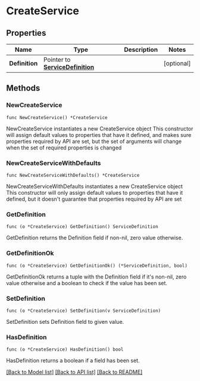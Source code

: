# CreateService

## Properties

Name | Type | Description | Notes
------------ | ------------- | ------------- | -------------
**Definition** | Pointer to [**ServiceDefinition**](ServiceDefinition.md) |  | [optional] 

## Methods

### NewCreateService

`func NewCreateService() *CreateService`

NewCreateService instantiates a new CreateService object
This constructor will assign default values to properties that have it defined,
and makes sure properties required by API are set, but the set of arguments
will change when the set of required properties is changed

### NewCreateServiceWithDefaults

`func NewCreateServiceWithDefaults() *CreateService`

NewCreateServiceWithDefaults instantiates a new CreateService object
This constructor will only assign default values to properties that have it defined,
but it doesn't guarantee that properties required by API are set

### GetDefinition

`func (o *CreateService) GetDefinition() ServiceDefinition`

GetDefinition returns the Definition field if non-nil, zero value otherwise.

### GetDefinitionOk

`func (o *CreateService) GetDefinitionOk() (*ServiceDefinition, bool)`

GetDefinitionOk returns a tuple with the Definition field if it's non-nil, zero value otherwise
and a boolean to check if the value has been set.

### SetDefinition

`func (o *CreateService) SetDefinition(v ServiceDefinition)`

SetDefinition sets Definition field to given value.

### HasDefinition

`func (o *CreateService) HasDefinition() bool`

HasDefinition returns a boolean if a field has been set.


[[Back to Model list]](../README.md#documentation-for-models) [[Back to API list]](../README.md#documentation-for-api-endpoints) [[Back to README]](../README.md)


